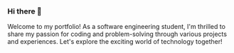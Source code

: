 ### Hi there 👋
Welcome to my portfolio! As a software engineering student, I'm thrilled to share my passion for coding and problem-solving through various projects and experiences. Let's explore the exciting world of technology together!

